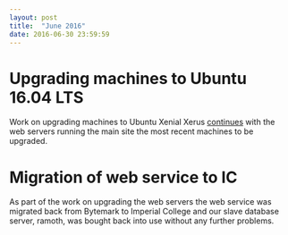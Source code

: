 ```yaml
---
layout: post
title:  "June 2016"
date: 2016-06-30 23:59:59
---
```


# Upgrading machines to Ubuntu 16.04 LTS

Work on upgrading machines to Ubuntu Xenial Xerus  [continues](https://github.com/openstreetmap/operations/issues/81) with the web servers running the main site the most recent machines to be upgraded.

# Migration of web service to IC

As part of the work on upgrading the web servers the web service was migrated back from Bytemark to Imperial College and our slave database server, ramoth, was bought back into use without any further problems.
